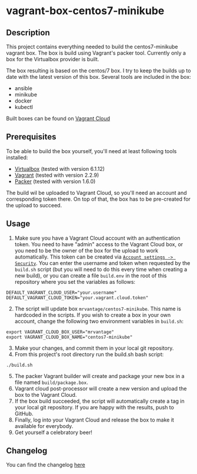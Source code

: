 # vagrant-box-centos7-minikube
## Description
This project contains everything needed to build the centos7-minikube vagrant box. The box is build using Vagrant's packer tool. Currently only a box for the Virtualbox provider is built.

The box resulting is based on the centos/7 box. I try to keep the builds up to date with the latest version of this box. Several tools are included in the box:
* ansible
* minikube
* docker
* kubectl

Built boxes can be found on [Vagrant Cloud](https://app.vagrantup.com/mrvantage/boxes/centos7-minikube)

## Prerequisites
To be able to build the box yourself, you'll need at least following tools installed:

* [Virtualbox](https://www.virtualbox.org/) (tested with version 6.1.12)
* [Vagrant](https://www.vagrantup.com/) (tested with version 2.2.9)
* [Packer](https://www.packer.io/) (tested with version 1.6.0)

The build wil be uploaded to Vagrant Cloud, so you'll need an account and corresponding token there. On top of that, the box has to be pre-created for the upload to succeed.

## Usage
1. Make sure you have a Vagrant Cloud account with an authentication token. You need to have "admin" access to the Vagrant Cloud box, or you need to be the owner of the box for the upload to work automatically. This token can be created via [`Account settings -> Security`](https://app.vagrantup.com/settings/security). You can enter the username and token when requested by the `build.sh` script (but you will need to do this every time when creating a new build), or you can create a file `build.env` in the root of this repository where you set the variables as follows:

```
DEFAULT_VAGRANT_CLOUD_USER="your.username"
DEFAULT_VAGRANT_CLOUD_TOKEN="your.vagrant.cloud.token"
```

2. The script will update box `mrvantage/centos7-minikube`. This name is hardcoded in the scripts. If you wish to create a box in your own account, change the following two environment variables in `build.sh`:

```
export VAGRANT_CLOUD_BOX_USER="mrvantage"
export VAGRANT_CLOUD_BOX_NAME="centos7-minikube"
```

3. Make your changes, and commit them in your local git repository.
4. From this project's root directory run the build.sh bash script:
```
./build.sh
```
5. The packer Vagrant builder will create and package your new box in a file named `build/package.box`.
6. Vagrant cloud post-processor will create a new version and upload the box to the Vagrant Cloud.
7. If the box build succeeded, the script will automatically create a tag in your local git repository. If you are happy with the results, push to GitHub.
8. Finally, log into your Vagrant Cloud and release the box to make it available for everybody.
9. Get yourself a celebratory beer!

## Changelog
You can find the changelog [here](CHANGELOG.md)